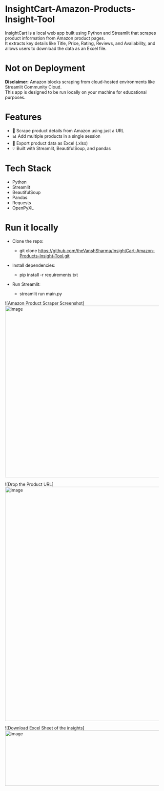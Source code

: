 # InsightCart-Amazon-Products-Insight-Tool

InsightCart is a local web app built using Python and Streamlit that scrapes product information from Amazon product pages.  
It extracts key details like Title, Price, Rating, Reviews, and Availability, and allows users to download the data as an Excel file.

# Not on Deployment
**Disclaimer:** Amazon blocks scraping from cloud-hosted environments like Streamlit Community Cloud.  
This app is designed to be run locally on your machine for educational purposes.


# Features
- 🛒 Scrape product details from Amazon using just a URL
- 📊 Add multiple products in a single session
- 💾 Export product data as Excel (.xlsx)
- 💡 Built with Streamlit, BeautifulSoup, and pandas

# Tech Stack
- Python
- Streamlit
- BeautifulSoup
- Pandas
- Requests
- OpenPyXL

# Run it locally
- Clone the repo: 
  - git clone https://github.com/theVanshSharma/InsightCart-Amazon-Products-Insight-Tool.git

- Install dependencies:
  - pip install -r requirements.txt

- Run Streamlit:
  - streamlit run main.py

![Amazon Product Scraper Screenshot]<img width="1014" height="562" alt="image" src="https://github.com/user-attachments/assets/d5e51309-d489-4ac1-8155-26fc07cd0944" />

![Drop the Product URL]<img width="956" height="767" alt="image" src="https://github.com/user-attachments/assets/aacd7e88-25fb-42eb-b057-407e3b8a8aab" />

![Download Excel Sheet of the insights]<img width="1914" height="181" alt="image" src="https://github.com/user-attachments/assets/a63ff95e-8352-4c39-be82-91461e4c06a3" />

